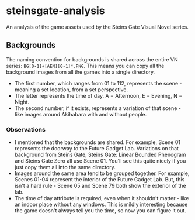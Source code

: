 # steinsgate-analysis
An analysis of the game assets used by the Steins Gate Visual Novel series.
## Backgrounds
The naming convention for backgrounds is shared across the entire VN series: `BG[0-1]+[AEN][0-1]*.PNG`. This means you can copy all the background images from all the games into a single directory.
- The first number, which ranges from 01 to 112, represents the scene - meaning a set location, from a set perspective.
- The letter represents the time of day. A = Afternoon, E = Evening, N = Night.
- The second number, if it exists, represents a variation of that scene - like images around Akihabara with and without people.
### Observations
- I mentioned that the backgrounds are shared. For example, Scene 01 represents the doorway to the Future Gadget Lab. Variations on that background from Steins Gate, Steins Gate: Linear Bounded Phenogram and Steins Gate Zero all use Scene 01. You'll see this quite nicely if you just copy them all into the same directory.
- Images around the same area tend to be grouped together. For example, Scenes 01-04 represent the interior of the Future Gadget Lab. But, this isn't a hard rule - Scene 05 and Scene 79 both show the exterior of the lab.
- The time of day attribute is required, even when it shouldn't matter - like an indoor place without any windows. This is mildly interesting because the game doesn't always tell you the time, so now you can figure it out.
